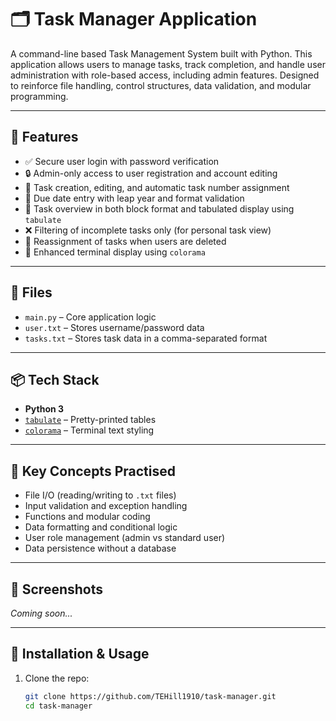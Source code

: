 # 🗂 Task Manager Application

A command-line based Task Management System built with Python. This application allows users to manage tasks, track completion, and handle user administration with role-based access, including admin features. Designed to reinforce file handling, control structures, data validation, and modular programming.

---

## 🚀 Features

- ✅ Secure user login with password verification
- 🔒 Admin-only access to user registration and account editing
- 📝 Task creation, editing, and automatic task number assignment
- 📅 Due date entry with leap year and format validation
- 🧾 Task overview in both block format and tabulated display using `tabulate`
- ❌ Filtering of incomplete tasks only (for personal task view)
- 🔁 Reassignment of tasks when users are deleted
- 🎨 Enhanced terminal display using `colorama`

---

## 📁 Files

- `main.py` – Core application logic
- `user.txt` – Stores username/password data
- `tasks.txt` – Stores task data in a comma-separated format

---

## 📦 Tech Stack

- **Python 3**
- [`tabulate`](https://pypi.org/project/tabulate/) – Pretty-printed tables
- [`colorama`](https://pypi.org/project/colorama/) – Terminal text styling

---

## 🧠 Key Concepts Practised

- File I/O (reading/writing to `.txt` files)
- Input validation and exception handling
- Functions and modular coding
- Data formatting and conditional logic
- User role management (admin vs standard user)
- Data persistence without a database

---

## 📸 Screenshots

_Coming soon..._

---

## 🔧 Installation & Usage

1. Clone the repo:

   ```bash
   git clone https://github.com/TEHill1910/task-manager.git
   cd task-manager
